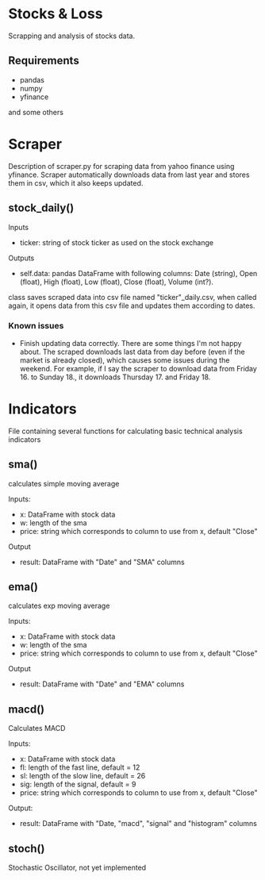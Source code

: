 # Stocks & Loss
 Scrapping and analysis of stocks data.

## Requirements
* pandas
* numpy
* yfinance

and some others


# Scraper

Description of scraper.py for scraping data from yahoo finance using yfinance. Scraper automatically downloads data from last year and stores them in csv, which it also keeps updated.

## stock_daily()

Inputs
* ticker: string of stock ticker as used on the stock exchange

Outputs
* self.data: pandas DataFrame with following columns: Date (string), Open (float), High (float), Low (float), Close (float), Volume (int?). 

class saves scraped data into csv file named "ticker"_daily.csv, when called again, it opens data from this csv file and updates them according to dates.

### Known issues
* Finish updating data correctly. There are some things I'm not happy about. The scraped downloads last data from day before (even if the market is already closed), which causes some issues during the weekend. For example, if I say the scraper to download data from Friday 16. to Sunday 18., it downloads Thursday 17. and Friday 18. 

# Indicators

File containing several functions for calculating basic technical analysis indicators

## sma()
calculates simple moving average

Inputs:
* x: DataFrame with stock data
* w: length of the sma
* price: string which corresponds to column to use from x, default "Close"

Output
* result: DataFrame with "Date" and "SMA" columns

## ema()
calculates exp moving average

Inputs:
* x: DataFrame with stock data
* w: length of the sma
* price: string which corresponds to column to use from x, default "Close"

Output
* result: DataFrame with "Date" and "EMA" columns

## macd()
Calculates MACD

Inputs:
* x: DataFrame with stock data
* fl: length of the fast line, default = 12
* sl: length of the slow line, default = 26
* sig: length of the signal, default = 9
* price: string which corresponds to column to use from x, default "Close"

Output:
* result: DataFrame with "Date, "macd", "signal" and "histogram" columns

## stoch()
Stochastic Oscillator, not yet implemented
